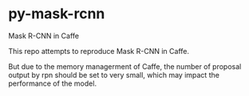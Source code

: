 # py-mask-rcnn

Mask R-CNN in Caffe

This repo attempts to reproduce Mask R-CNN in Caffe.

But due to the memory managerment of Caffe, the number of proposal output by rpn should be set to very small, which may impact the performance of the model.

